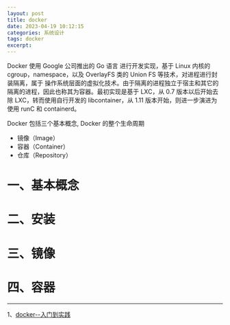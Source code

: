 ```yaml
---
layout: post
title: docker 
date: 2023-04-19 10:12:15
categories: 系统设计
tags: docker 
excerpt: 
---
```



Docker 使用 Google 公司推出的 Go 语言 进行开发实现，基于 Linux 内核的 cgroup，namespace，以及 OverlayFS 类的 Union FS 等技术，对进程进行封装隔离，属于 操作系统层面的虚拟化技术。由于隔离的进程独立于宿主和其它的隔离的进程，因此也称其为容器。最初实现是基于 LXC，从 0.7 版本以后开始去除 LXC，转而使用自行开发的 libcontainer，从 1.11 版本开始，则进一步演进为使用 runC 和 containerd。

Docker 包括三个基本概念,  Docker 的整个生命周期

- 镜像（Image）
- 容器（Container）
- 仓库（Repository）




# 一、基本概念

# 二、安装

# 三、镜像

# 四、容器


----

1、[docker--入门到实践](https://yeasy.gitbook.io/docker_practice)